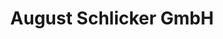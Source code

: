 ---
title: "August Schlicker GmbH"
url: /arnsberg/august-schlicker-gmbh-niedereimerfeld/
shop: Farben
---